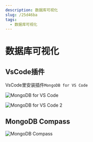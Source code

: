 ```yaml
---
description: 数据库可视化
slug: /25d46ba
tags: 
  - 数据库可视化
---
```

# 数据库可视化

## VsCode插件

VsCode里安装插件`MongoDB for VS Code`

![MongoDB for VS Code](@site/static/fullStack/MongoDB/MongoDBforVSCode.png)

![MongoDB for VS Code 2](@site/static/fullStack/MongoDB/MongoDBforVSCode2.png)

## MongoDB Compass

![MongoDB Compass](@site/static/fullStack/MongoDB/MongoDBCompass.png)
